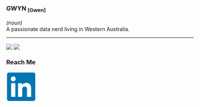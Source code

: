 
### GWYN <sub>[Gwen]</sub>
*(noun)*  
A passionate data nerd living in Western Australia.

---

<picture>
<source
  srcset="https://github-readme-stats-two-dusky-63.vercel.app/api?username=GwynHannay&show_icons=true&theme=dark&count_private=true&include_all_commits=true&hide_title=false&disable_animations=true"
  media="(prefers-color-scheme: dark)"
/>
<source
  srcset="https://github-readme-stats-two-dusky-63.vercel.app/api?username=GwynHannay&show_icons=true&theme=graywhite&count_private=true&include_all_commits=true&hide_title=false&disable_animations=true"
  media="(prefers-color-scheme: light), (prefers-color-scheme: no-preference)"
/>
<img align="center" src="https://github-readme-stats-two-dusky-63.vercel.app/api?username=GwynHannay&show_icons=true&count_private=true&include_all_commits=true&hide_title=false&disable_animations=true" />
</picture>
<picture>
<source
  srcset="https://github-readme-stats-two-dusky-63.vercel.app/api/top-langs/?username=GwynHannay&size_weight=0&count_weight=1&langs_count=8&layout=compact&disable_animations=true&card_width=320&theme=dark"
  media="(prefers-color-scheme: dark)"
/>
<source
  srcset="https://github-readme-stats-two-dusky-63.vercel.app/api/top-langs/?username=GwynHannay&size_weight=0&count_weight=1&langs_count=8&layout=compact&disable_animations=true&card_width=320&theme=graywhite"
  media="(prefers-color-scheme: light), (prefers-color-scheme: no-preference)"
/>
 <img align="center" src="https://github-readme-stats-two-dusky-63.vercel.app/api/top-langs/?username=GwynHannay&size_weight=0&count_weight=1&langs_count=8&layout=compact&disable_animations=true&card_width=320" />
</picture>

<!-- ### My Toolbox

<img src="https://raw.githubusercontent.com/devicons/devicon/master/icons/googlecloud/googlecloud-original.svg" width="80" height="80" /> <img src="https://raw.githubusercontent.com/devicons/devicon/master/icons/python/python-original.svg" width="80" height="80" /> <img src="https://raw.githubusercontent.com/devicons/devicon/master/icons/vscode/vscode-original.svg" width="80" height="80" /> -->

<!--
<details>
<img src="https://img.shields.io/badge/bitwarden-%23175DDC.svg?style=for-the-badge&logo=bitwarden&logoColor=white" />
<img src="https://img.shields.io/badge/Signal-%23039BE5.svg?style=for-the-badge&logo=Signal&logoColor=white" />
<img src="https://img.shields.io/badge/mac%20os-000000?style=for-the-badge&logo=macos&logoColor=F0F0F0" />
<img src="https://img.shields.io/badge/Vivaldi-EF3939?style=for-the-badge&logo=Vivaldi&logoColor=white" />
<img src="https://img.shields.io/badge/Microsoft%20Bing-258FFA?style=for-the-badge&logo=Microsoft%20Bing&logoColor=white" />
<img src="https://img.shields.io/badge/google%20assistant-4285F4?style=for-the-badge&logo=google%20assistant&logoColor=white" />
<img src="https://img.shields.io/badge/Android-3DDC84?style=for-the-badge&logo=android&logoColor=white" />
<img src="https://img.shields.io/badge/YouTube_Music-FF0000?style=for-the-badge&logo=youtube-music&logoColor=white" />
<img src="https://img.shields.io/badge/Notion-%23000000.svg?style=for-the-badge&logo=notion&logoColor=white" />
<img src="https://img.shields.io/badge/Google%20Meet-00897B?style=for-the-badge&logo=google-meet&logoColor=white" /> 
<img src="https://img.shields.io/badge/Gmail-D14836?style=for-the-badge&logo=gmail&logoColor=white" />
<img src="https://img.shields.io/badge/Twitter-%231DA1F2.svg?style=for-the-badge&logo=Twitter&logoColor=white" />
</details>


Go-to for personal projects:
<details>
<img src="https://img.shields.io/badge/docker-%230db7ed.svg?style=for-the-badge&logo=docker&logoColor=white" />
<img src="https://img.shields.io/badge/github-%23121011.svg?style=for-the-badge&logo=github&logoColor=white" />
<img src="https://img.shields.io/badge/python-3670A0?style=for-the-badge&logo=python&logoColor=ffdd54" />
<img src="https://img.shields.io/badge/Visual%20Studio%20Code-0078d7.svg?style=for-the-badge&logo=visual-studio-code&logoColor=white" />
<img src="https://img.shields.io/badge/GoogleCloud-%234285F4.svg?style=for-the-badge&logo=google-cloud&logoColor=white" />
<img src="https://img.shields.io/badge/flask-%23000.svg?style=for-the-badge&logo=flask&logoColor=white" />
<img src="https://img.shields.io/badge/bootstrap-%23563D7C.svg?style=for-the-badge&logo=bootstrap&logoColor=white" />
<img src="https://img.shields.io/badge/sqlite-%2307405e.svg?style=for-the-badge&logo=sqlite&logoColor=white" />
<img src="https://img.shields.io/badge/postgres-%23316192.svg?style=for-the-badge&logo=postgresql&logoColor=white" />
<img src="https://img.shields.io/badge/mysql-%2300f.svg?style=for-the-badge&logo=mysql&logoColor=white" />
<img src="https://img.shields.io/badge/Google%20Drive-4285F4?style=for-the-badge&logo=googledrive&logoColor=white" />
<img src="https://img.shields.io/badge/Dropbox-%233B4D98.svg?style=for-the-badge&logo=Dropbox&logoColor=white" />
<img src="https://img.shields.io/badge/Debian-D70A53?style=for-the-badge&logo=debian&logoColor=white" />
</details>

Used at work:
<details>
<img src="https://img.shields.io/badge/Slack-4A154B?style=for-the-badge&logo=slack&logoColor=white" />
<img src="https://img.shields.io/badge/gitlab-%23181717.svg?style=for-the-badge&logo=gitlab&logoColor=white" />
<img src="https://img.shields.io/badge/Trello-%23026AA7.svg?style=for-the-badge&logo=Trello&logoColor=white" />
<img src="https://img.shields.io/badge/terraform-%235835CC.svg?style=for-the-badge&logo=terraform&logoColor=white" />
<img src="https://img.shields.io/badge/jira-%230A0FFF.svg?style=for-the-badge&logo=jira&logoColor=white" />
<img src="https://img.shields.io/badge/confluence-%23172BF4.svg?style=for-the-badge&logo=confluence&logoColor=white" />
<img src="https://img.shields.io/badge/Microsoft%20SQL%20Sever-CC2927?style=for-the-badge&logo=microsoft%20sql%20server&logoColor=white" />
<img src="https://img.shields.io/badge/github%20actions-%232671E5.svg?style=for-the-badge&logo=githubactions&logoColor=white" />
</details>
-->

### Reach Me

<a href="https://www.linkedin.com/in/gwynhannay/"><img src="https://raw.githubusercontent.com/devicons/devicon/master/icons/linkedin/linkedin-original.svg" width="80" /></a>

<!--
**GwynHannay/GwynHannay** is a ✨ _special_ ✨ repository because its `README.md` (this file) appears on your GitHub profile.

Here are some ideas to get you started:

- 🔭 I’m currently working on ...
- 🌱 I’m currently learning ...
- 👯 I’m looking to collaborate on ...
- 🤔 I’m looking for help with ...
- 💬 Ask me about ...
- 📫 How to reach me: ...
- 😄 Pronouns: She/Her
- ⚡ Fun fact: ...
-->
